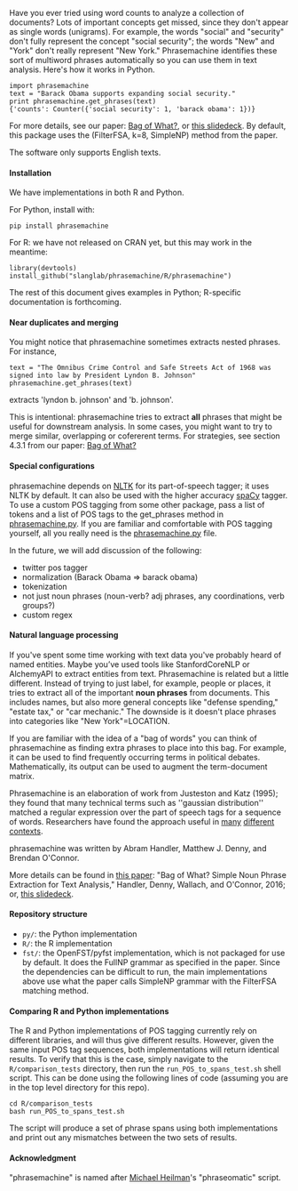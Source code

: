 Have you ever tried using word counts to analyze a collection of documents?
Lots of important concepts get missed, since they don't appear as single words
(unigrams).  For example, the words "social" and "security" don't fully
represent the concept "social security"; the words "New" and "York" don't
really represent "New York." Phrasemachine identifies these sort of multiword
phrases automatically so you can use them in text analysis. Here's how it works in Python.

    import phrasemachine
    text = "Barack Obama supports expanding social security."
    print phrasemachine.get_phrases(text)
    {'counts': Counter({'social security': 1, 'barack obama': 1})}

For more details, see our paper: [Bag of What?](http://brenocon.com/handler2016phrases.pdf), or [this slidedeck](http://brenocon.com/oconnor_textasdata2016.pdf).  By default, this package uses the (FilterFSA, k=8, SimpleNP) method from the paper.

The software only supports English texts.

#### Installation

We have implementations in both R and Python.

For Python, install with:

    pip install phrasemachine

For R: we have not released on CRAN yet, but this may work in the meantime:

    library(devtools)
    install_github("slanglab/phrasemachine/R/phrasemachine")

The rest of this document gives examples in Python; R-specific documentation is
forthcoming.

#### Near duplicates and merging

You might notice that phrasemachine sometimes extracts nested phrases. For instance,  

    text = "The Omnibus Crime Control and Safe Streets Act of 1968 was signed into law by President Lyndon B. Johnson"
    phrasemachine.get_phrases(text)

extracts 'lyndon b. johnson' and 'b. johnson'. 

This is intentional: phrasemachine tries to extract **all** phrases that might be useful for downstream analysis. In some cases, you might want to try to merge similar, overlapping or cofererent terms. For strategies, see section 4.3.1 from our paper: [Bag of What?](http://brenocon.com/handler2016phrases.pdf)

#### Special configurations  

phrasemachine depends on [NLTK](http://www.nltk.org/) for its part-of-speech
tagger; it uses NLTK by default. It can also be used with the higher accuracy
[spaCy](https://spacy.io/) tagger. To use a custom POS tagging from some other
package, pass a list of tokens and a list of POS tags to the get_phrases method
in [phrasemachine.py](py/phrasemachine/phrasemachine.py).  If you are familiar
and comfortable with POS tagging yourself, all you really need is the
[phrasemachine.py](py/phrasemachine/phrasemachine.py) file.

In the future, we will add discussion of the following:
- twitter pos tagger
- normalization (Barack Obama => barack obama)
- tokenization
- not just noun phrases (noun-verb? adj phrases, any coordinations, verb groups?)
- custom regex

#### Natural language processing

If you've spent some time working with text data you've probably heard of named
entities. Maybe you’ve used tools like StanfordCoreNLP or AlchemyAPI to extract
entities from text. Phrasemachine is related but a little different.  Instead
of trying to just label, for example, people or places, it tries to extract all
of the important **noun phrases** from documents.  This includes names, but also
more general concepts like "defense spending," "estate tax," or "car mechanic."
The downside is it doesn't place phrases into categories like "New
York"=LOCATION.

If you are familiar with the idea of a "bag of words" you can think of
phrasemachine as finding extra phrases to place into this bag.  For example, it
can be used to find frequently occurring terms in political debates.
Mathematically, its output can be used to augment the term-document matrix.

Phrasemachine is an elaboration of work from Justeston and Katz (1995);
they found that many technical terms such as ''gaussian distribution'' matched
a regular expression over the part of speech tags for a sequence of words.
Researchers have found the approach useful in
[many](http://vis.stanford.edu/papers/keyphrases)
[different](http://personalpages.manchester.ac.uk/staff/sophia.ananiadou/ijodl2000.pdf)
[contexts](http://www.aclweb.org/anthology/Q14-1029).

phrasemachine was written by Abram Handler, Matthew J. Denny, and Brendan O'Connor.

More details can be found in [this paper](http://brenocon.com/handler2016phrases.pdf): "Bag of What? Simple Noun Phrase Extraction for Text Analysis," Handler, Denny, Wallach, and O'Connor, 2016; or, [this slidedeck](http://brenocon.com/oconnor_textasdata2016.pdf).


#### Repository structure

 * `py/`: the Python implementation
 * `R/`: the R implementation
 * `fst/`: the OpenFST/pyfst implementation, which is not packaged for use by
 default.  It does the FullNP grammar as specified in the paper.  Since the
 dependencies can be difficult to run, the main implementations above use what
 the paper calls SimpleNP grammar with the FilterFSA matching method.
 
#### Comparing R and Python implementations

The R and Python implementations of POS tagging currently rely on different libraries, and will thus give different results. However, given the same input POS tag sequences, both implementations will return identical results. To verify that this is the case, simply navigate to the `R/comparison_tests` directory, then run the `run_POS_to_spans_test.sh` shell script. This can be done using the following lines of code (assuming you are in the top level directory for this repo). 

	cd R/comparison_tests
	bash run_POS_to_spans_test.sh
	
The script will produce a set of phrase spans using both implementations and print out any mismatches between the two sets of results.

#### Acknowledgment

"phrasemachine" is named after [Michael Heilman](http://www.cs.cmu.edu/~mheilman/)'s
"phraseomatic" script.
